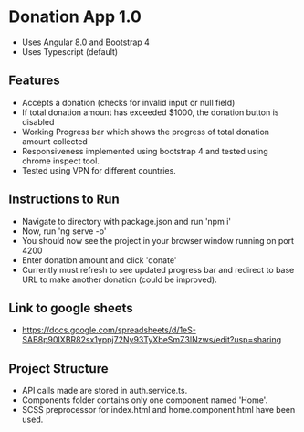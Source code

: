 # Donation App 1.0
- Uses Angular 8.0 and Bootstrap 4
- Uses Typescript (default)

## Features

- Accepts a donation (checks for invalid input or null field)
- If total donation amount has exceeded $1000, the donation button is disabled
- Working Progress bar which shows the progress of total donation amount collected
- Responsiveness implemented using bootstrap 4 and tested using chrome inspect tool.
- Tested using VPN for different countries.

## Instructions to Run

- Navigate to directory with package.json and run 'npm i'
- Now, run 'ng serve -o'
- You should now see the project in your browser window running on port 4200
- Enter donation amount and click 'donate'
- Currently must refresh to see updated progress bar and redirect to base URL to make another donation (could be improved).

## Link to google sheets

- https://docs.google.com/spreadsheets/d/1eS-SAB8p90IXBR82sx1yppj72Ny93TyXbeSmZ3lNzws/edit?usp=sharing

## Project Structure

- API calls made are stored in auth.service.ts.
- Components folder contains only one component named 'Home'.
- SCSS preprocessor for index.html and home.component.html have been used.
